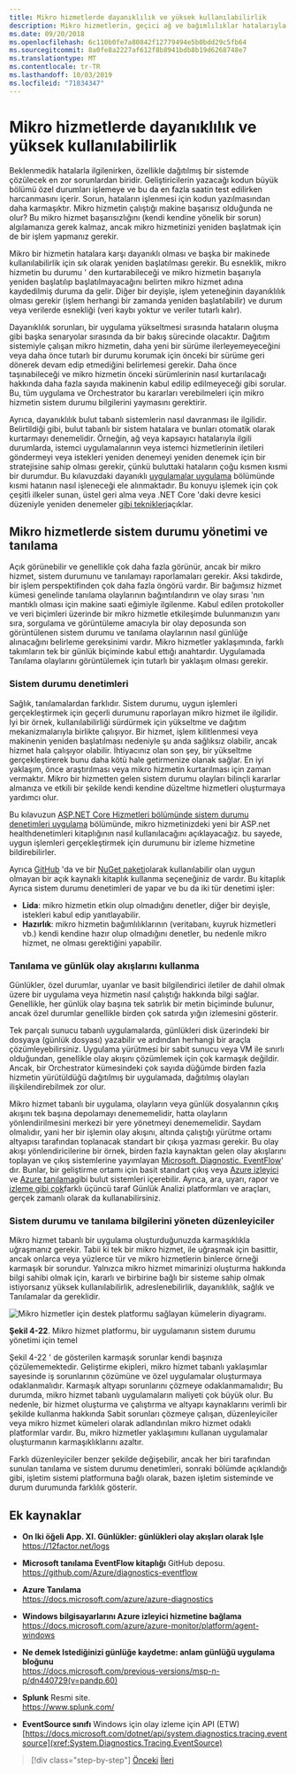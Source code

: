 ```yaml
---
title: Mikro hizmetlerde dayanıklılık ve yüksek kullanılabilirlik
description: Mikro hizmetlerin, geçici ağ ve bağımlılıklar hatalarıyla birlikte kullanılması için tasarlanmaları gerekir, bu da yüksek kullanılabilirlik elde etmek için dayanıklı olmalıdır.
ms.date: 09/20/2018
ms.openlocfilehash: 6c110b0fe7a80842f12779494e5b0bdd29c5fb64
ms.sourcegitcommit: 8a0fe8a2227af612f8b8941bdb8b19d6268748e7
ms.translationtype: MT
ms.contentlocale: tr-TR
ms.lasthandoff: 10/03/2019
ms.locfileid: "71834347"
---
```

# <a name="resiliency-and-high-availability-in-microservices"></a>Mikro hizmetlerde dayanıklılık ve yüksek kullanılabilirlik

Beklenmedik hatalarla ilgilenirken, özellikle dağıtılmış bir sistemde çözülecek en zor sorunlardan biridir. Geliştiricilerin yazacağı kodun büyük bölümü özel durumları işlemeye ve bu da en fazla saatin test edilirken harcanmasını içerir. Sorun, hataların işlenmesi için kodun yazılmasından daha karmaşıktır. Mikro hizmetin çalıştığı makine başarısız olduğunda ne olur? Bu mikro hizmet başarısızlığını (kendi kendine yönelik bir sorun) algılamanıza gerek kalmaz, ancak mikro hizmetinizi yeniden başlatmak için de bir işlem yapmanız gerekir.

Mikro bir hizmetin hatalara karşı dayanıklı olması ve başka bir makinede kullanılabilirlik için sık olarak yeniden başlatılması gerekir. Bu esneklik, mikro hizmetin bu durumu ' den kurtarabileceği ve mikro hizmetin başarıyla yeniden başlatılıp başlatılmayacağını belirten mikro hizmet adına kaydedilmiş duruma da gelir. Diğer bir deyişle, işlem yeteneğinin dayanıklılık olması gerekir (işlem herhangi bir zamanda yeniden başlatılabilir) ve durum veya verilerde esnekliği (veri kaybı yoktur ve veriler tutarlı kalır).

Dayanıklılık sorunları, bir uygulama yükseltmesi sırasında hataların oluşma gibi başka senaryolar sırasında da bir bakış sürecinde olacaktır. Dağıtım sistemiyle çalışan mikro hizmetin, daha yeni bir sürüme ilerleyemeyeceğini veya daha önce tutarlı bir durumu korumak için önceki bir sürüme geri dönerek devam edip etmediğini belirlemesi gerekir. Daha önce taşınabileceği ve mikro hizmetin önceki sürümlerinin nasıl kurtarılacağı hakkında daha fazla sayıda makinenin kabul edilip edilmeyeceği gibi sorular. Bu, tüm uygulama ve Orchestrator bu kararları verebilmeleri için mikro hizmetin sistem durumu bilgilerini yaymasını gerektirir.

Ayrıca, dayanıklılık bulut tabanlı sistemlerin nasıl davranması ile ilgilidir. Belirtildiği gibi, bulut tabanlı bir sistem hatalara ve bunları otomatik olarak kurtarmayı denemelidir. Örneğin, ağ veya kapsayıcı hatalarıyla ilgili durumlarda, istemci uygulamalarının veya istemci hizmetlerinin iletileri göndermeyi veya istekleri yeniden denemeyi yeniden denemek için bir stratejisine sahip olması gerekir, çünkü buluttaki hataların çoğu kısmen kısmi bir durumdur. Bu kılavuzdaki dayanıklı [uygulamalar uygulama](../implement-resilient-applications/index.md) bölümünde kısmi hatanın nasıl işleneceği ele alınmaktadır. Bu konuyu işlemek için çok çeşitli ilkeler sunan, üstel geri alma veya .NET Core 'daki devre kesici düzeniyle yeniden denemeler [gibi teknikleri](https://github.com/App-vNext/Polly)açıklar.

## <a name="health-management-and-diagnostics-in-microservices"></a>Mikro hizmetlerde sistem durumu yönetimi ve tanılama

Açık görünebilir ve genellikle çok daha fazla görünür, ancak bir mikro hizmet, sistem durumunu ve tanılamayı raporlamaları gerekir. Aksi takdirde, bir işlem perspektifinden çok daha fazla öngörü vardır. Bir bağımsız hizmet kümesi genelinde tanılama olaylarının bağıntılandırın ve olay sırası 'nın mantıklı olması için makine saati eğimiyle ilgilenme. Kabul edilen protokoller ve veri biçimleri üzerinde bir mikro hizmetle etkileşimde bulunmanızın yanı sıra, sorgulama ve görüntüleme amacıyla bir olay deposunda son görüntülenen sistem durumu ve tanılama olaylarının nasıl günlüğe alınacağını belirleme gereksinimi vardır. Mikro hizmetler yaklaşımında, farklı takımların tek bir günlük biçiminde kabul ettığı anahtardır. Uygulamada Tanılama olaylarını görüntülemek için tutarlı bir yaklaşım olması gerekir.

### <a name="health-checks"></a>Sistem durumu denetimleri

Sağlık, tanılamalardan farklıdır. Sistem durumu, uygun işlemleri gerçekleştirmek için geçerli durumunu raporlayan mikro hizmet ile ilgilidir. İyi bir örnek, kullanılabilirliği sürdürmek için yükseltme ve dağıtım mekanizmalarıyla birlikte çalışıyor. Bir hizmet, işlem kilitlenmesi veya makinenin yeniden başlatılması nedeniyle şu anda sağlıksız olabilir, ancak hizmet hala çalışıyor olabilir. İhtiyacınız olan son şey, bir yükseltme gerçekleştirerek bunu daha kötü hale getirmenize olanak sağlar. En iyi yaklaşım, önce araştırılması veya mikro hizmetin kurtarılması için zaman vermaktır. Mikro bir hizmetten gelen sistem durumu olayları bilinçli kararlar almanıza ve etkili bir şekilde kendi kendine düzeltme hizmetleri oluşturmaya yardımcı olur.

Bu kılavuzun [ASP.NET Core Hizmetleri bölümünde sistem durumu denetimleri uygulama](../implement-resilient-applications/monitor-app-health.md#implement-health-checks-in-aspnet-core-services) bölümünde, mikro hizmetinizdeki yeni bir ASP.net healthdenetimleri kitaplığının nasıl kullanılacağını açıklayacağız. bu sayede, uygun işlemleri gerçekleştirmek için durumunu bir izleme hizmetine bildirebilirler.

Ayrıca [GitHub](https://github.com/Xabaril/BeatPulse) 'da ve bir [NuGet paketi](https://www.nuget.org/packages/BeatPulse/)olarak kullanılabilir olan uygun olmayan bir açık kaynaklı kitaplık kullanma seçeneğiniz de vardır. Bu kitaplık Ayrıca sistem durumu denetimleri de yapar ve bu da iki tür denetimi işler:

- **Lida**: mikro hizmetin etkin olup olmadığını denetler, diğer bir deyişle, istekleri kabul edip yanıtlayabilir. 
- **Hazırlık**: mikro hizmetin bağımlılıklarının (veritabanı, kuyruk hizmetleri vb.) kendi kendine hazır olup olmadığını denetler, bu nedenle mikro hizmet, ne olması gerektiğini yapabilir. 

### <a name="using-diagnostics-and-logs-event-streams"></a>Tanılama ve günlük olay akışlarını kullanma

Günlükler, özel durumlar, uyarılar ve basit bilgilendirici iletiler de dahil olmak üzere bir uygulama veya hizmetin nasıl çalıştığı hakkında bilgi sağlar. Genellikle, her günlük olay başına tek satırlık bir metin biçiminde bulunur, ancak özel durumlar genellikle birden çok satırda yığın izlemesini gösterir.

Tek parçalı sunucu tabanlı uygulamalarda, günlükleri disk üzerindeki bir dosyaya (günlük dosyası) yazabilir ve ardından herhangi bir araçla çözümleyebilirsiniz. Uygulama yürütmesi bir sabit sunucu veya VM ile sınırlı olduğundan, genellikle olay akışını çözümlemek için çok karmaşık değildir. Ancak, bir Orchestrator kümesindeki çok sayıda düğümde birden fazla hizmetin yürütüldüğü dağıtılmış bir uygulamada, dağıtılmış olayları ilişkilendirebilmek zor olur.

Mikro hizmet tabanlı bir uygulama, olayların veya günlük dosyalarının çıkış akışını tek başına depolamayı denememelidir, hatta olayların yönlendirilmesini merkezi bir yere yönetmeyi denememelidir. Saydam olmalıdır, yani her bir işlemin olay akışını, altında çalıştığı yürütme ortamı altyapısı tarafından toplanacak standart bir çıkışa yazması gerekir. Bu olay akışı yönlendiricilerine bir örnek, birden fazla kaynaktan gelen olay akışlarını toplayan ve çıkış sistemlerine yayımlayan [Microsoft. Diagnostic. EventFlow](https://github.com/Azure/diagnostics-eventflow)' dır. Bunlar, bir geliştirme ortamı için basit standart çıkış veya [Azure izleyici](https://azure.microsoft.com/services/monitor//) ve [Azure tanılama](https://docs.microsoft.com/azure/azure-monitor/platform/diagnostics-extension-overview)gibi bulut sistemleri içerebilir. Ayrıca, ara, uyarı, rapor ve [izleme gibi çok](https://www.splunk.com/goto/Splunk_Log_Management?ac=ga_usa_log_analysis_phrase_Mar17&_kk=logs%20analysis&gclid=CNzkzIrex9MCFYGHfgodW5YOtA)farklı üçüncü taraf Günlük Analizi platformları ve araçları, gerçek zamanlı olarak da kullanabilirsiniz.

### <a name="orchestrators-managing-health-and-diagnostics-information"></a>Sistem durumu ve tanılama bilgilerini yöneten düzenleyiciler

Mikro hizmet tabanlı bir uygulama oluşturduğunuzda karmaşıklıkla uğraşmanız gerekir. Tabii ki tek bir mikro hizmet, ile uğraşmak için basittir, ancak onlarca veya yüzlerce tür ve mikro hizmetlerin binlerce örneği karmaşık bir sorundur. Yalnızca mikro hizmet mimarinizi oluşturma hakkında bilgi sahibi olmak için, kararlı ve birbirine bağlı bir sisteme sahip olmak istiyorsanız yüksek kullanılabilirlik, adreslenebilirlik, dayanıklılık, sağlık ve Tanılamalar da gereklidir.

![Mikro hizmetler için destek platformu sağlayan kümelerin diyagramı.](./media/resilient-high-availability-microservices/microservice-platform.png)

**Şekil 4-22**. Mikro hizmet platformu, bir uygulamanın sistem durumu yönetimi için temel

Şekil 4-22 ' de gösterilen karmaşık sorunlar kendi başınıza çözülememektedir. Geliştirme ekipleri, mikro hizmet tabanlı yaklaşımlar sayesinde iş sorunlarının çözümüne ve özel uygulamalar oluşturmaya odaklanmalıdır. Karmaşık altyapı sorunlarını çözmeye odaklanmamalıdır; Bu durumda, mikro hizmet tabanlı uygulamaların maliyeti çok büyük olur. Bu nedenle, bir hizmet oluşturma ve çalıştırma ve altyapı kaynaklarını verimli bir şekilde kullanma hakkında Sabit sorunları çözmeye çalışan, düzenleyiciler veya mikro hizmet kümeleri olarak adlandırılan mikro hizmet odaklı platformlar vardır. Bu, mikro hizmetler yaklaşımını kullanan uygulamalar oluşturmanın karmaşıklıklarını azaltır.

Farklı düzenleyiciler benzer şekilde değişebilir, ancak her biri tarafından sunulan tanılama ve sistem durumu denetimleri, sonraki bölümde açıklandığı gibi, işletim sistemi platformuna bağlı olarak, bazen işletim sisteminde ve durum durumunda farklılık gösterir.

## <a name="additional-resources"></a>Ek kaynaklar

- **On Iki öğeli App. XI. Günlükler: günlükleri olay akışları olarak Işle** \
  <https://12factor.net/logs>

- **Microsoft tanılama EventFlow kitaplığı** GitHub deposu. \
  <https://github.com/Azure/diagnostics-eventflow>

- **Azure Tanılama** \
  <https://docs.microsoft.com/azure/azure-diagnostics>

- **Windows bilgisayarlarını Azure izleyici hizmetine bağlama** \
  <https://docs.microsoft.com/azure/azure-monitor/platform/agent-windows>

- **Ne demek Istediğinizi günlüğe kaydetme: anlam günlüğü uygulama bloğunu** \
  <https://docs.microsoft.com/previous-versions/msp-n-p/dn440729(v=pandp.60)>

- **Splunk** Resmi site. \
  <https://www.splunk.com/>

- **EventSource sınıfı** Windows için olay izleme için API (ETW) \
  [https://docs.microsoft.com/dotnet/api/system.diagnostics.tracing.eventsource](xref:System.Diagnostics.Tracing.EventSource)

>[!div class="step-by-step"]
>[Önceki](microservice-based-composite-ui-shape-layout.md)
>[İleri](scalable-available-multi-container-microservice-applications.md)
